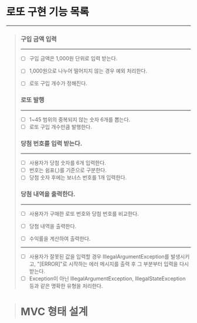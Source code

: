 # 로또 구현 기능 목록


-----


>### 구입 금액 입력
>
>---
>- [ ] 구입 금액은 1,000원 단위로 입력 받는다.
>- [ ] 1,000원으로 나누어 떨어지지 않는 경우 예외 처리한다.
>- [ ] 로또 구입 개수가 정해진다.
>
>
>### 로또 발행
> 
> ---
>- [ ] 1~45 범위의 중복되지 않는 숫자 6개를 뽑는다.
>- [ ] 로또 구입 개수만큼 발행한다.
>
>### 당첨 번호를 입력 받는다.
>
>---
>- [ ] 사용자가 당첨 숫자를 6개 입력한다.
>- [ ] 번호는 쉼표(,)를 기준으로 구분한다.
>- [ ] 당첨 숫자 후에는 보너스 번호를 1개 입력한다.
>
> ### 당첨 내역을 출력한다.
>
>---
>- [ ] 사용자가 구매한 로또 번호와 당첨 번호를 비교한다.
>- [ ] 당첨 내역을 출력한다.
>- [ ] 수익률을 계산하여 출력한다.
>
> 
> ---
>- [ ] 사용자가 잘못된 값을 입력할 경우 IllegalArgumentException를 발생시키고, "[ERROR]"로 시작하는 에러 메시지를 출력 후 그 부분부터 입력을 다시 받는다.
>- [ ] Exception이 아닌 IllegalArgumentException, IllegalStateException 등과 같은 명확한 유형을 처리한다.





># MVC 형태 설계
>
>